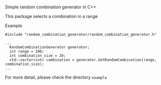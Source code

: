 Simple random combination generator in C++

This package selects a combination in a range

Example

```
#include "random_combination_generator/random_combination_generator.h"

...
  RandomCombinationGenerator generator;
  int range = 100;
  int combination_size = 20;
  std::vector<int> combination = generator.GetRandomCombination(range, combination_size);
...

```

For more detail, please check the directory `example`
